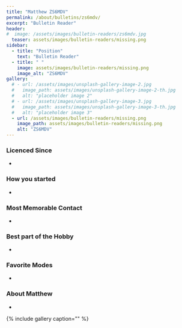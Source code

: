 ```yaml
---
title: "Matthew ZS6MDV"
permalink: /about/bulletins/zs6mdv/
excerpt: "Bulletin Reader"
header:
#  image: /assets/images/bulletin-readers/zs6mdv.jpg
  teaser: assets/images/bulletin-readers/missing.png
sidebar:
  - title: "Position"
    text: "Bulletin Reader"
  - title: " "
    image: assets/images/bulletin-readers/missing.png
    image_alt: "ZS6MDV"
gallery:
  # - url: /assets/images/unsplash-gallery-image-2.jpg
  #   image_path: assets/images/unsplash-gallery-image-2-th.jpg
  #   alt: "placeholder image 2"
  # - url: /assets/images/unsplash-gallery-image-3.jpg
  #   image_path: assets/images/unsplash-gallery-image-3-th.jpg
  #   alt: "placeholder image 3"
  - url: /assets/images/bulletin-readers/missing.png
    image_path: assets/images/bulletin-readers/missing.png
    alt: "ZS6MDV"
---
```


### Licenced Since
-

### How you started
-

### Most Memorable Contact
-

### Best part of the Hobby
-

### Favorite Modes
-

### About Matthew 
-


{% include gallery caption="" %}
